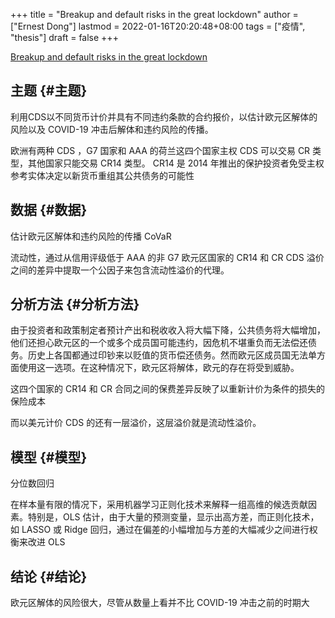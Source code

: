 +++
title = "Breakup and default risks in the great lockdown"
author = ["Ernest Dong"]
lastmod = 2022-01-16T20:20:48+08:00
tags = ["疫情", "thesis"]
draft = false
+++

[Breakup and default risks in the great lockdown](https://www.sciencedirect.com/science/article/pii/S0378426621002600)


## 主题 {#主题}

利用CDS以不同货币计价并具有不同违约条款的合约报价，以估计欧元区解体的风险以及 COVID-19 冲击后解体和违约风险的传播。

欧洲有两种 CDS ，G7 国家和 AAA 的荷兰这四个国家主权 CDS 可以交易 CR 类型，其他国家只能交易 CR14 类型。
CR14 是 2014 年推出的保护投资者免受主权参考实体决定以新货币重组其公共债务的可能性


## 数据 {#数据}

估计欧元区解体和违约风险的传播 CoVaR

流动性，通过从信用评级低于 AAA 的非 G7 欧元区国家的 CR14 和 CR CDS 溢价之间的差异中提取一个公因子来包含流动性溢价的代理。


## 分析方法 {#分析方法}

由于投资者和政策制定者预计产出和税收收入将大幅下降，公共债务将大幅增加，他们还担心欧元区的一个或多个成员国可能违约，因危机不堪重负而无法偿还债务。历史上各国都通过印钞来以贬值的货币偿还债务。然而欧元区成员国无法单方面使用这一选项。在这种情况下，欧元区将解体，欧元的存在将受到威胁。

这四个国家的 CR14 和 CR 合同之间的保费差异反映了以重新计价为条件的损失的保险成本

而以美元计价 CDS 的还有一层溢价，这层溢价就是流动性溢价。


## 模型 {#模型}

分位数回归

在样本量有限的情况下，采用机器学习正则化技术来解释一组高维的候选贡献因素。特别是，OLS 估计，由于大量的预测变量，显示出高方差，而正则化技术，如 LASSO 或 Ridge 回归，通过在偏差的小幅增加与方差的大幅减少之间进行权衡来改进 OLS


## 结论 {#结论}

欧元区解体的风险很大，尽管从数量上看并不比 COVID-19 冲击之前的时期大

<style>.csl-entry{text-indent: -1.5em; margin-left: 1.5em;}</style><div class="csl-bib-body">
</div>